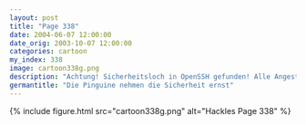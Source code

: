 ```yaml
---
layout: post
title: "Page 338"
date: 2004-06-07 12:00:00
date_orig: 2003-10-07 12:00:00
categories: cartoon
my_index: 338
image: cartoon338g.png
description: "Achtung! Sicherheitsloch in OpenSSH gefunden! Alle Angestellte müssen ihre Rechner auf Version 3.7 updaten Ich denke die Pinguine haben ein neues Warnsystem installiert Das Licht Meine Augen blind Hackles Hazel Pete Percy"
germantitle: "Die Pinguine nehmen die Sicherheit ernst"
---
```


{% include figure.html src="cartoon338g.png" alt="Hackles Page 338"  %}
